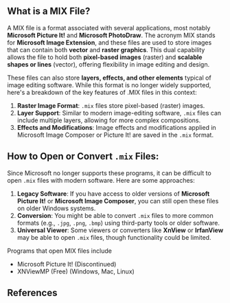 ## What is a MIX File?

A MIX file is a format associated with several applications, most notably **Microsoft Picture It!** and **Microsoft PhotoDraw**. The acronym MIX stands for **Microsoft Image Extension**, and these files are used to store images that can contain both **vector** and **raster graphics**. This dual capability allows the file to hold both **pixel-based images** (raster) and **scalable shapes or lines** (vector), offering flexibility in image editing and design.

These files can also store **layers, effects, and other elements** typical of image editing software. While this format is no longer widely supported, here's a breakdown of the key features of .MIX files in this context:

1.  **Raster Image Format**: `.mix` files store pixel-based (raster) images.
2.  **Layer Support**: Similar to modern image-editing software, `.mix` files can include multiple layers, allowing for more complex compositions.
3.  **Effects and Modifications**: Image effects and modifications applied in Microsoft Image Composer or Picture It! are saved in the `.mix` format.

## How to Open or Convert `.mix` Files:

Since Microsoft no longer supports these programs, it can be difficult to open `.mix` files with modern software. Here are some approaches:

1.  **Legacy Software**: If you have access to older versions of **Microsoft Picture It!** or **Microsoft Image Composer**, you can still open these files on older Windows systems.
2.  **Conversion**: You might be able to convert `.mix` files to more common formats (e.g., `.jpg`, `.png`, `.bmp`) using third-party tools or older software.
3.  **Universal Viewer**: Some viewers or converters like **XnView** or **IrfanView** may be able to open `.mix` files, though functionality could be limited.

Programs that open MIX files include

- Microsoft Picture It! (Discontinued)
- XNViewMP (Free) (Windows, Mac, Linux)

## References





